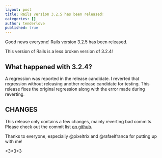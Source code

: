 ```yaml
---
layout: post
title: Rails version 3.2.5 has been released!
categories: []
author: tenderlove
published: true
---
```

Good news everyone!  Rails version 3.2.5 has been released.

This version of Rails is a less broken version of 3.2.4!

## What happened with 3.2.4?

A regression was reported in the release candidate.  I reverted that regression without releasing another release candidate for testing.  This release fixes the original regression along with the error made during reverting.

## CHANGES

This release only contains a few changes, mainly reverting bad commits.  Please check out the commit list [on github](https://github.com/rails/rails/compare/v3.2.4...v3.2.5).

Thanks to everyone, especially @pixeltrix and @rafaelfranca for putting up with me!

<3<3<3
